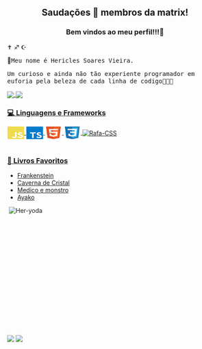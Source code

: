 <h2 align="center" > Saudações 👋 membros da matrix!</h2>


<h3 align="center"> Bem vindos ao meu perfil!!!🥰 </h3>
 
 <p> ✝ ♐ ☪ </p>
 <p >💬<samp>Meu nome é Hericles Soares Vieira.</p>
 <p><samp>Um curioso e ainda não tão experiente programador em euforia pela beleza de cada linha de codigo💜💜💜</p>

 <div>
     <a href="https://github.com/hericlessoares">
     <img align="center" height="160em" src="https://github-readme-stats.vercel.app/api?username=hericlessoares&show_icons=true&theme=gotham&include_all_commits=true&count_private=true&custom_title=Hericles Soares"/>
     <img align="center" height="160em" src="https://github-readme-stats.vercel.app/api/top-langs/?username=hericlessoares&layout=compact&langs_count=16&theme=gotham&custom_title=Linguagens e Frameworks">
<div>

 
 ### 💻 Linguagens e Frameworks
<div style="display: inline_block">
  <img align="center" alt="Rafa-Js" height="30" width="40" src="https://raw.githubusercontent.com/devicons/devicon/master/icons/javascript/javascript-plain.svg">
  <img align="center" alt="Rafa-Ts" height="30" width="40" src="https://raw.githubusercontent.com/devicons/devicon/master/icons/typescript/typescript-plain.svg">
  <img align="center" alt="Rafa-HTML" height="30" width="40" src="https://raw.githubusercontent.com/devicons/devicon/master/icons/html5/html5-original.svg">
  <img align="center" alt="Rafa-CSS" height="30" width="40" src="https://raw.githubusercontent.com/devicons/devicon/master/icons/css3/css3-original.svg">
  <img align="center" alt="Rafa-CSS" height="30" width="40" src="https://cdn.worldvectorlogo.com/logos/angular-icon.svg">
 
</div>
  <br>
 
  ### 📕 Livros Favoritos
<p> <ul>
      <li> Frankenstein </li>
      <li> Caverna de Cristal </li>
      <li> Medico e monstro </li>
      <li> Ayako</li>
      </ul>
  <p/>
  
 
 <div>
    <img align="right" alt="Her-yoda" height="300px" width="500px"src="https://i.pinimg.com/originals/c9/fc/c1/c9fcc14469e700bb40c3b09f5ffbd553.gif">
 </div>
  
<div align="down"> 
   <a href = "mailto: hericleshsv3@gmail.com"> <img src="https://img.shields.io/badge/-Gmail-%23333?style=for-the-badge&logo=gmail&logoColor=white" target="_blank" ></a>
   <a href="https://www.linkedin.com/in/hericles-soares-7a580a192/" target="_blank"><img src="https://img.shields.io/badge/-LinkedIn-%230077B5?style=for-the-badge&logo=linkedin&logoColor=white" target="_blank"></a>  
</div>

